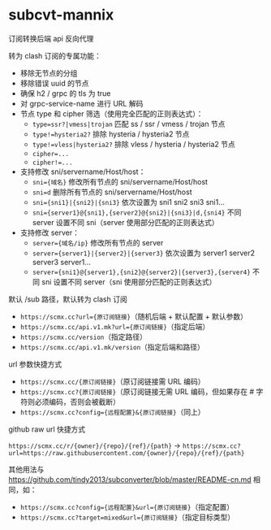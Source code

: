 # subcvt-mannix

订阅转换后端 api 反向代理

转为 clash 订阅的专属功能：

- 移除无节点的分组
- 移除错误 uuid 的节点
- 确保 h2 / grpc 的 tls 为 true
- 对 grpc-service-name 进行 URL 解码
- 节点 type 和 cipher 筛选（使用完全匹配的正则表达式）：
  - `type=ssr?|vmess|trojan` 匹配 ss / ssr / vmess / trojan 节点
  - `type!=hysteria2?` 排除 hysteria / hysteria2 节点
  - `type!=vless|hysteria2?` 排除 vless / hysteria / hysteria2  节点
  - `cipher=...`
  - `cipher!=...`
- 支持修改 sni/servername/Host/host：
  - `sni={域名}` 修改所有节点的 sni/servername/Host/host
  - `sni=d` 删除所有节点的 sni/servername/Host/host
  - `sni={sni1}|{sni2}|{sni3}` 依次设置为 sni1 sni2 sni3 sni1...
  - `sni={server1}@{sni1},{server2}@{sni2}|{sni3}|d,{sni4}` 不同 server 设置不同 sni（server 使用部分匹配的正则表达式）
- 支持修改 server：
  - `server={域名/ip}` 修改所有节点的 server
  - `server={server1}|{server2}|{server3}` 依次设置为 server1 server2 server3 server1...
  - `server={sni1}@{server1},{sni2}@{server2}|{server3},{server4}` 不同 sni 设置不同 server（sni 使用部分匹配的正则表达式）

默认 /sub 路径，默认转为 clash 订阅

- `https://scmx.cc?url={原订阅链接}`（随机后端 + 默认配置 + 默认参数）
- `https://scmx.cc/api.v1.mk?url={原订阅链接}`（指定后端）
- `https://scmx.cc/version`（指定路径）
- `https://scmx.cc/api.v1.mk/version`（指定后端和路径）

url 参数快捷方式

- `https://scmx.cc/{原订阅链接}`（原订阅链接需 URL 编码）
- `https://scmx.cc?{原订阅链接}`（原订阅链接无需 URL 编码，但如果存在 # 字符则必须编码，否则会被截断）
- `https://scmx.cc?config={远程配置}&{原订阅链接}`（同上）

github raw url 快捷方式

`https://scmx.cc/r/{owner}/{repo}/{ref}/{path}` -> `https://scmx.cc?url=https://raw.githubusercontent.com/{owner}/{repo}/{ref}/{path}`

其他用法与 https://github.com/tindy2013/subconverter/blob/master/README-cn.md 相同，如：

- `https://scmx.cc?config={远程配置}&url={原订阅链接}`（指定配置）
- `https://scmx.cc?target=mixed&url={原订阅链接}`（指定目标类型）

